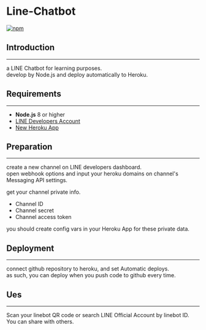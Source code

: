 # Line-Chatbot
[![npm](https://badge.fury.io/js/%40line%2Fbot-sdk.svg)](https://www.npmjs.com/package/linebot)
## Introduction
---
a LINE Chatbot for learning purposes.<br>
develop by Node.js and deploy automatically to Heroku.

## Requirements
---
* **Node.js** 8 or higher<br>
* [LINE Developers Account](https://developers.line.biz/en/)<br>
* [New Heroku App](www.heroku.com)

## Preparation
---
create a new channel on LINE developers dashboard.<br>
open webhook options and input your heroku domains on channel's Messaging API settings.<br>

get your channel private info.
* Channel ID 
* Channel secret
* Channel access token

you should create config vars in your Heroku App for these private data. <br>


## Deployment 
---
connect github repository to heroku, and set Automatic deploys.<br>
as such, you can deploy when you push code to github every time.

## Ues
---
Scan your linebot QR code or search LINE Official Account by linebot ID.<br>You can share with others.